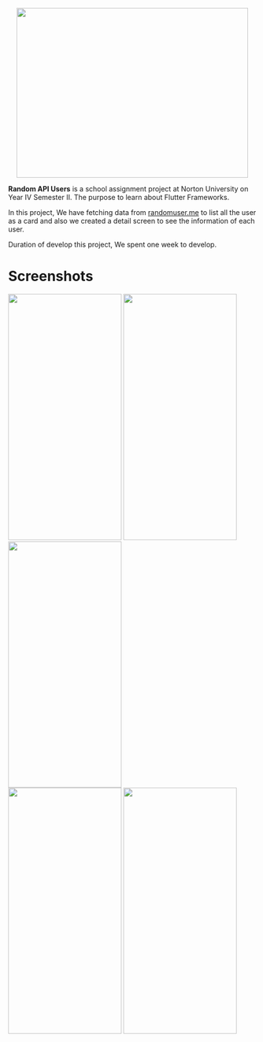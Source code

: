 <p align="center">
  <img width="470" height="345" src="https://lh3.googleusercontent.com/fife/ABSRlIp8ghjSCDrSvzSIDrTfywJbdWvuFZTLo29-es_7zVWbg2keoDMJ2cvrafkp6zCaMq8C8biStikWpOSqZYPl1_BoiNiQgH46qPwuGEoT5pYNP9VN7R5WCz5DRBBzCgn5utiTGoFGefTT9VvIRD1s2BEDP02fut0W66JLdV-h9c-5aQrtZ-Fpt9qZb1I0hGwS61ujvopMWDgbxj6qJlxSGs1iPLa5fZQujbXlQVkDz3CtacOok2aevkiPZURj30zG8YWTaZafFQZIKATXKAgEI3tqeK4lnYl4SglMhnoT8i90ZWFKyyKxtZ_AR2hXSpXytzxREtDynTX3jp2lCE5efWBXFjVuhXnymiIB-iu1ti5Fo5lmraWgpPKp7cJS2gYQYex0v9Jfjm4OfCAQ7vbGSwCFSFazy5bLvEFN2A4vUfy66MY1oSwkNO36f74esiEv0pz2AEkCeSL0vrgwKsGDpx4HBwOVIE4SFGvXO4cu06NhwvNWhkcYXy2SyASk-eFYdKvUxKfTLtFy2-G9KqhNDCIejQCFTOS1cAxhIUNUnM6QiVX2w5bGGCWjGzSuIv8baDm2AwU6J8OKDo0k3Iow9yeILThr1ZWbUQ-ussq-qmf2JZrO-IWQo35ECn84sd4vJ-4aWroQX3LCbUHIJCyt0Ie6NG_cIZoH1OZmVunHRzNiqiT039UPwQ4bPLXLyF2oME1KFBOZqBAnAWrF1gBL_pP5CgCIVd4qUA=w3360-h1878-ft" aria-hidden="true">
</p>

**Random API Users** is a school assignment project at Norton University on Year IV Semester II. The purpose to learn about Flutter Frameworks.  
 
  In this project, We have fetching data from <a href="https://randomuser.me/">randomuser.me</a> to list all the user as a card and also we created a detail screen   to see the information of each user.
  
  Duration of develop this project, We spent one week to develop.
  
# Screenshots

 <div style="display:inline-block">
   <img width="230" height="500" src="https://lh3.googleusercontent.com/fife/ABSRlIoAdtxV2yAxGnvKjaeN439ri63l9qdk-2ZZurUzykUsfgq8UBBISBUIWfVmt2Fq8b9Rt211RkQEHQD6H9i5FFP3funP-QQFPd7bQYi_4z2a75HDXX86exwWL2-uF0OB4yD-79qZHhWZO9xumRRxC72yGBVXM7783Vihta3MU8YMYps45qa6JiJe3hzo--wyKFA87WlvNg-phRaLlMSI_JG-BEX8GCNOWCVAc8iQRx4mPefU3ADXsdVllYxnVOJGvPgQ-2MtjcchfDFP2xaymiHtOtWPa0gEItWvrr4KGDChc8SxScJeCiKpXLCGtRbQsuhVILoi3rwQlfOU-piVLlAAjXDsVwAQF9iraqfQmT4y-qDsDNnGcKIUPLUUejKy34VopiYnn5-qoRs-nyCUo_1LlAW6r-prJUANu0QZxRtndbTOE6TAgcgjKMUJTuFXbmWCCZv2As72nIW_TP2MhZUmFkq3YWF0LcKXibNZGSi9IBI4wu52NUDRyvCMJN2GtmwTfiBmYIX3AwzAp5LE3BQYP6WwTGCzGERAIxHL4FnXzeXJNv_pFRe_HL6IV-EPEFycD5Qji7y9xv4jQ3J42L9hGQJ7Q5iLvn7_dHZwEhFQxNlxeKdQWUL0j07u2I0unngMAcWALLkfcuz4z8_-33b2ZnMOYKdmc1r7BcyDYBx5EDeXgLoIQFPMwza48xerInmBIJKquhplHVSciTfUDcdrf3ta6RrR9g=w3360-h1878-ft">
  <img width="230" height="500" src="https://lh3.googleusercontent.com/fife/ABSRlIqdOAMPyQiGOmVM3LSmxiSomW9IgNTC3A5Asb9dop0zaJpSp3cYMTN7azhgN0W9jipfTYIMLn2GZvrGjOcMjCPuqLEJhNj7EwUIhZF3KM3npqel7bbAtnNmuz7wnpxQ0JItUtF0m_cdJveBNTn99OYW5rnL32o6qYhC3WMKLG_isyK41oE5xB3xooMNZIQTI3QNhBcdcTB-vpJy3ZBr2X6aqvXEC0C8NzcMhFFaEUNdsOQIqD2AWqdw75jpNXQnlAJ7rR3lE74ecqxiTjBXXZiZbP1ZPu7H6qZsrTXcwMw7fIW61Rpy7eEB1cMsJoC6LBQvo8DW-GdpHr7Yqp02lRReNhBs9nimm0_5BVhIxj1prVhuuADjU3IsPU7Hjgf3onFUyfRZb5Ql1owJTagk_jjWtMVMW43k1xzRQJ1ogYJ6dqPwzqPF3rAilcG9RPTrm9kv0D1IckwBkAaNCbyLJMjDY1QdHg3VE75eT-PP-MGSOaLl_P_Ra-DxHfVj-AVYEfDYH8bhmx0c4Y_0-rUN9FGoql7Bjux6PIsbt2g1M_pSztG6_NeIzC0R5Yiw0gIcTHoA6Seg9j68eMjMrsbqWQQbK_W3YDVFd0YfOSWiIGyzgr5ND7B6JaUa9JeVsWL2S7N7t6FusB-yOmbaxLg3Ph8ycNDFF5EvLfYUe9kHSuCczSL14NrV1IwxMFlWUdGMD4c3Xrx3EmgeoHr8l_R-DGwHSN3khKS4yA=w3360-h1878-ft">
  <img width="230" height="500" src="https://lh3.googleusercontent.com/fife/ABSRlIoZadteaa5S-m9kvwcbEhYacR7Zs9Xnwu5i2jeqhUeBCvrzTAPlLYZT2vQTGPl9BxXqbF544KzRyI83S5y1oh_ZOwmnBWXVFzo6SUJ1me3Xv4Y7m06dialYp_G02tD3bAZdnWZw8wJcrz53Oh0zX2VzX5OeqPaPIz-EeFUUWZrfR16x6VGvfyGGdruN4l3_jJDLgJiH-cDRE7QArr5En8Y0JxAM_ZhqmZA7yobHZ_SWdOzODzaFiNiAg8obBqZTqPJYkAsYmZLGlfDyk4fEzPOqDG9WNffHUGwx2yRcV5L0pViV4fuGnRjwYXOV1ykQg2_8rV7r7i8LNZCZYTBJrm5yugMI8txxEPcLH0GUTyeFuF_nrlZNC-I55-zS7saYos7nMhlbZvvMPHjx9ph1cgVoWNYqVv6o1CIELmOSCzD5T_QHYkm18xSBAwbYxjI_u_R42ha5-9Gn9CzKJuvWFCWv692zpGu_OAzIWk63kMQkno6Zpzq1IW8V1H30KyCQsPrzlw740l5H30RiplzaGQpxgpoCzSDfU2P3Nc0By8K6nnr0p6VbxjWtLDTLWDv6Sj1jD-5BPTvczNjrywrC750pHE6Gvxkc6vPrtg7QBnC2kH_sekj4y1CyoK6mbjZf-mHwR9VoH2s7rtKCHQ8MuzXoOYFM-S0g-PGaKIiwAbwV8Fn_D6hzDF0UDoUYM3I2ijkBtPpkFsW_koPbD7eM7GbA1AYFsqS9_g=w3360-h1878-ft">
 <div>
 <div style="display:inline-block">
   <img width="230" height="500" src="https://lh3.googleusercontent.com/fife/ABSRlIpGEd5O9TouAccDrmBUjfA-Me75juqUfCb5NcXVjzbXAPHP92M6k3910GXyILNh-skaGopQwPyc1CV6Jch_ACgB671YvjwAz87eS_Raj2b1mh83AsdZjb9QDQVXw93ysQJ1tGp8-3LH6SPoyQTBWw3QlS9a1Tg5R0goxiEyJJj7deQuivfxXI1_YqNqCLsuuCbEPR2q-pyiknLU_ibnCOnVnjpy-gy3kZ68Rnxq8HkFPwTzIsjlGkBppaBIa-2tdJbpRg5C4U8S1XbiwTvI8VtUqUD0obMnHDdWbKASpIwou-xy-1NX4EnFlcAUkMmbCbzwTGqCskpg36xMNKw336qeQUIoijHSYSdmvc1HqTHEUkc7GuqpBAUnRzDp7VfP9dZVWmKy-urnqCM3vgJZshgehGx6QhL6dfKStfx2z5TLX7dbpFy3FWcWshTUkWNQwmxdWG4Rqmm3b-zEIvqc_WxBsUt0j4WfWPXVeCiyenVUuTQOz-Mpv7IABjir57MIG_GriUrYYeNPHoOaN3p99bczRlQzbewlLnFVuIzVORAbnfsNyRUG-2nzxvl5shOr1m2CgZuTJmfDrsGrtYchfaIs_i7DswuAduSKDJCkQ-vLjaFImqAVyCR5F2RCD1QCtaU-M9sN10mYYPAybfvquYTSd_UfNShAOIaLLiBz-Mw_mHdAWMwQtgjvsP5Ic8gSf_FmjxRbHgRKsj-uKHBwU1Y_qMLhCOTpfA=w3360-h1386-ft">
   <img width="230" height="500" src="https://lh3.googleusercontent.com/fife/ABSRlIpYpWZdkwcwBWNflXjesNWRSjT61dR6FhJKV3HhOgEeaIhKhLFwXvd3S6E_nHzs1qX72IIOACtUvGEzHMS3ctHhmY-Fn2Ab_DtA-GMNed1PcW6SKxjlq3Lz4ekTxTIHNmvdGl3f8Q-ShRBTtpc3IqwFkIbZ2UXDK3Ru1KI6kUKzQh2OrE4LmyBw_gnD0icKPY5FT1VdRnXAukScJuyvZ3Z4FD7aXSRUycQF0pVWRCekXAYddc95PxqlnjBip0p7wKHdISVanQaAsVfIG9V7A8JzXm0-goQsBouYW1kn-DVeydr80MeSeBZFuXGiYKAQzegmUbJakCUMSQsQmVqhUoroqQ9pcNi3SdE7peB7Z2OGCjnvr4Enw2JzLFWcaFOPQgfL8yCrQ8SWuH4JgahZMX7Yemgux4FI4NXCKxzV76iUj9dv9Yr32_i8ZxDLExeC4o3Zt5CpYD7D_9LHFotJyJKaP5o0WCYOyYr5LKinC1v_nVuzixrN_YQy4cx2DLocviEQIxPQsxb85mYmKHje2km9j1mYW9IAC_982nfgbLB9Ry0Fw6qaAns7hmGVbbaLy-sWDfNf0-fwX-ARfCFYVjBrX8PdkKGrup-2mBwlAWWgYtOAPT1-KfIy4DgyfisdMi-ToO0XJvOz9y_yEEJflRuZkC_g1LcRq0f3p7GJgXAS5_EMOValM5vSIpJSi3ykPNc7Wrif78obqk4OBcq2ZbFeAwPHfiqExA=w3360-h1878-ft">
 </div>
